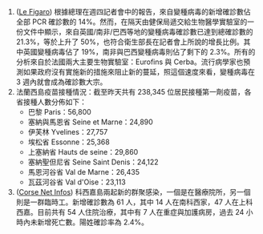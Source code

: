 1. ([Le Figaro](http://bit.ly/36Rz26S)) 根據總理在週四記者會中的報告，來自變種病毒的新增確診數佔全部 PCR 確診數的 14%。然而，在隔天由健保局遞交給生物醫學實驗室的一份文件中顯示，來自英國/南非/巴西等地的變種病毒確診數已達到總確診數的 21.3%，等於上升了 50%，也符合衛生部長在記者會上所說的增長比例。其中英國變種病毒佔了 19%，南非與巴西變種病毒則佔了剩下的 2.3%。所有的分析來自於法國兩大主要生物實驗室：Eurofins 與 Cerba。流行病學家也預測如果政府沒有實施新的措施來阻止新的蔓延，照這個速度來看，變種病毒在 3 週內就會成為確診數大宗。
1. 法蘭西島疫苗接種情況：截至昨天共有 238,345 位居民接種第一劑疫苗，各省接種人數分佈如下：
   * 巴黎 Paris：56,800
   * 塞納與馬恩省 Seine et Marne：24,890
   * 伊芙林 Yvelines：27,757
   * 埃松省 Essonne：25,368
   * 上塞納省 Hauts de seine：29,860
   * 塞納聖但尼省 Seine Saint Denis：24,122
   * 馬恩河谷省 Val de Marne：26,435
   * 瓦茲河谷省 Val d'Oise：23,113
1. ([Corse Net Infos](http://bit.ly/3txbMoD)) 科西嘉島兩起新的群聚感染，一個是在醫療院所，另一個則是一群臨時工。新增確診數為 61 人，其中 14 人在南科西家，47 人在上科西嘉。目前共有 54 人住院治療，其中有 7 人在重症與加護病房，過去 24 小時內未新增死亡數。陽姓確診率為 2.4%。

